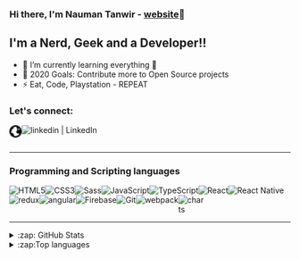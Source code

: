 ### Hi there, I'm Nauman Tanwir - [website]👋

## I'm a Nerd, Geek and a Developer!!

- 🌱 I’m currently learning everything 🤣
- 🥅 2020 Goals: Contribute more to Open Source projects
- ⚡ Eat, Code, Playstation - REPEAT

### Let's connect:

[<img align="left" alt="naumantanwir.me" width="22px" src="https://raw.githubusercontent.com/iconic/open-iconic/master/svg/globe.svg" />][website]
[<img align="left" alt="linkedin | LinkedIn" src="https://img.shields.io/badge/linkedin-%230077B5.svg?&style=for-the-badge&logo=linkedin&logoColor=white" />][linkedin]

<br />
<br />

---

### Programming and Scripting languages

<img align="left" alt="HTML5" src="https://img.shields.io/badge/html5%20-%23E34F26.svg?&style=for-the-badge&logo=html5&logoColor=white" padding-right="0px"/> 
<img align="left" alt="CSS3" src="https://img.shields.io/badge/css3%20-%231572B6.svg?&style=for-the-badge&logo=css3&logoColor=white" padding-right="0px" />
<img align="left" alt="Sass" src="https://img.shields.io/badge/SASS%20-hotpink.svg?&style=for-the-badge&logo=SASS&logoColor=white"padding-right="0px" />
<img align="left" alt="JavaScript" src="https://img.shields.io/badge/javascript%20-%23323330.svg?&style=for-the-badge&logo=javascript&logoColor=%23F7DF1E" padding-right="0px" />
<img align="left" alt="TypeScript" src="https://img.shields.io/badge/typescript%20-%23007ACC.svg?&style=for-the-badge&logo=typescript&logoColor=white" padding-right="0px" />
<img align="left" alt="React" src="https://img.shields.io/badge/react%20-%2320232a.svg?&style=for-the-badge&logo=react&logoColor=%2361DAFB" padding-right="0px" />
<img align="left" alt="React Native" src="https://img.shields.io/badge/react_native%20-%2320232a.svg?&style=for-the-badge&logo=react&logoColor=%2361DAFB" padding-right="0px" />
<img align="left" alt="redux" src="https://img.shields.io/badge/redux%20-%23593d88.svg?&style=for-the-badge&logo=redux&logoColor=white" padding-right="0px" />
<img align="left" alt="angular" src="https://img.shields.io/badge/angular%20-%23DD0031.svg?&style=for-the-badge&logo=angular&logoColor=white" padding-right="0px" />
<img align="left" alt="Firebase" src="https://img.shields.io/badge/firebase%20-%23039BE5.svg?&style=for-the-badge&logo=firebase" padding-right="0px" />
<img align="left" alt="Git" src="https://img.shields.io/badge/git%20-%23F05033.svg?&style=for-the-badge&logo=git&logoColor=white" padding-right="0px" />
<img align="left" alt="webpack" src="https://img.shields.io/badge/webpack%20-%238DD6F9.svg?&style=for-the-badge&logo=webpack&logoColor=black" padding-right="0px" />
<img align="left" width="49px" vertical-align="middle" alt="charts" src="https://camo.githubusercontent.com/ca884126d1d74829f36c8fa2e6947d8a411aed1f/68747470733a2f2f7777772e63686172746a732e6f72672f6d656469612f6c6f676f2d7469746c652e737667" padding-right="0px" />

<br />
<br />
<br />

---

<details>
  <summary>:zap: GitHub Stats</summary>
  
  <img align="left" alt="nauman's GitHub Stats" src="https://github-readme-stats.ntanwir10.vercel.app/api?username=ntanwir10&show_icons=true&hide_border=true" />

</details>

<details>
  <summary>:zap:Top languages</summary>
  
  <img align="left" alt="Top languages" src="https://github-readme-stats.ntanwir10.vercel.app/api/top-langs/?username=ntanwir10&layout=compact&langs_count=10" />

</details>

[website]: https://naumantanwir.me/
[linkedin]: https://www.linkedin.com/in/naumantanwir/
